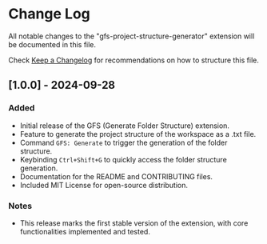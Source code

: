 # Change Log

All notable changes to the "gfs-project-structure-generator" extension will be documented in this file.

Check [Keep a Changelog](http://keepachangelog.com/) for recommendations on how to structure this file.

## [1.0.0] - 2024-09-28

### Added
- Initial release of the GFS (Generate Folder Structure) extension.
- Feature to generate the project structure of the workspace as a .txt file.
- Command `GFS: Generate` to trigger the generation of the folder structure.
- Keybinding `Ctrl+Shift+G` to quickly access the folder structure generation.
- Documentation for the README and CONTRIBUTING files.
- Included MIT License for open-source distribution.

### Notes
- This release marks the first stable version of the extension, with core functionalities implemented and tested.
